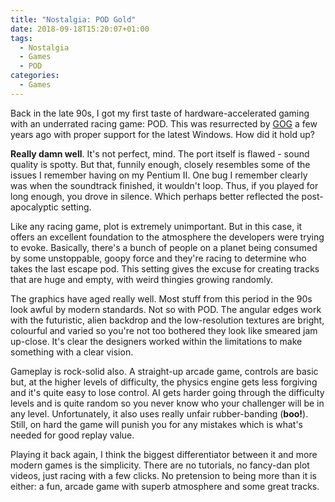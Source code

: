 ```yaml
---
title: "Nostalgia: POD Gold"
date: 2018-09-18T15:20:07+01:00
tags:
  - Nostalgia
  - Games
  - POD
categories:
  - Games
---
```


Back in the late 90s, I got my first taste of hardware-accelerated gaming with an underrated racing game: POD. This was resurrected by [GOG](https://www.gog.com/game/pod_gold) a few years ago with proper support for the latest Windows. How did it hold up?

<!--more-->

**Really damn well**. It's not perfect, mind. The port itself is flawed - sound quality is spotty. But that, funnily enough, closely resembles some of the issues I remember having on my Pentium II. One bug I remember clearly was when the soundtrack finished, it wouldn't loop. Thus, if you played for long enough, you drove in silence. Which perhaps better reflected the post-apocalyptic setting.

Like any racing game, plot is extremely unimportant. But in this case, it offers an excellent foundation to the atmosphere the developers were trying to evoke. Basically, there's a bunch of people on a planet being consumed by some unstoppable, goopy force and they're racing to determine who takes the last escape pod. This setting gives the excuse for creating tracks that are huge and empty, with weird thingies growing randomly.

The graphics have aged really well. Most stuff from this period in the 90s look awful by modern standards. Not so with POD. The angular edges work with the futuristic, alien backdrop and the low-resolution textures are bright, colourful and varied so you're not too bothered they look like smeared jam up-close. It's clear the designers worked within the limitations to make something with a clear vision.

Gameplay is rock-solid also. A straight-up arcade game, controls are basic but, at the higher levels of difficulty, the physics engine gets less forgiving and it's quite easy to lose control. AI gets harder going through the difficulty levels and is quite random so you never know who your challenger will be in any level. Unfortunately, it also uses really unfair rubber-banding (**boo!**). Still, on hard the game will punish you for any mistakes which is what's needed for good replay value.

Playing it back again, I think the biggest differentiator between it and more modern games is the simplicity. There are no tutorials, no fancy-dan plot videos, just racing with a few clicks. No pretension to being more than it is either: a fun, arcade game with superb atmosphere and some great tracks.